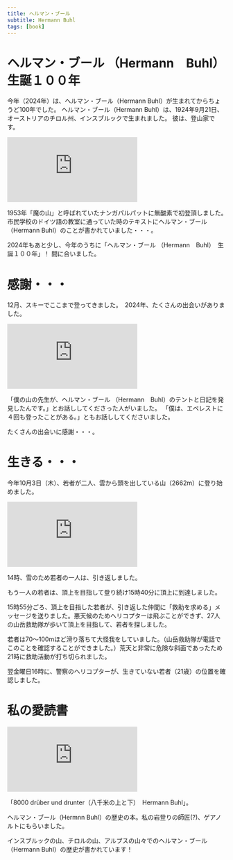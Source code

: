 ```yaml
---
title: ヘルマン・ブール
subtitle: Hermann Buhl
tags: [book]
---
```


# ヘルマン・ブール （Hermann　Buhl）　生誕１００年

今年（2024年）は、ヘルマン・ブール（Hermann Buhl）が生まれてからちょうど100年でした。
ヘルマン・ブール（Hermann Buhl）は、1924年9月21日、オーストリアのチロル州、インスブルックで生まれました。
彼は、登山家です。

![20241209zirbenweg](https://piwigo.schickl.de/i.php?/upload/2024/12/14/20241214132124-c5396ba9-me.jpg)

1953年「魔の山」と呼ばれていたナンガパルパットに無酸素で初登頂しました。　
市民学校のドイツ語の教室に通っていた時のテキストにヘルマン・ブール（Hermann Buhl）のことが書かれていました・・・。

2024年もあと少し、今年のうちに「ヘルマン・ブール （Hermann　Buhl）　生誕１００年」！
間に合いました。


# 感謝・・・

12月、スキーでここまで登ってきました。　2024年、たくさんの出会いがありました。

![20241209seefelderjoch](https://piwigo.schickl.de/i.php?/upload/2024/12/14/20241214132149-2b50591f-me.jpg)

「僕の山の先生が、ヘルマン・ブール （Hermann　Buhl）のテントと日記を発見したんです。」とお話ししてくださった人がいました。
「僕は、エベレストに４回も登ったことがある。」ともお話ししてくださいました。

たくさんの出会いに感謝・・・。


# 生きる・・・

今年10月3日（木）、若者が二人、雲から頭を出している山（2662m）に登り始めました。

![20241209hohemunde](https://piwigo.schickl.de/i.php?/upload/2024/12/14/20241214132225-ac6aa62e-me.jpg)

14時、雪のため若者の一人は、引き返しました。

もう一人の若者は、頂上を目指して登り続け15時40分に頂上に到達しました。

15時55分ごろ、頂上を目指した若者が、引き返した仲間に「救助を求める」メッセージを送りました。悪天候のためヘリコプターは飛ぶことができず、27人の山岳救助隊が歩いて頂上を目指して、若者を探しました。

若者は70〜100mほど滑り落ちて大怪我をしていました。（山岳救助隊が電話でこのことを確認することができました。）荒天と非常に危険な斜面であったため21時に救助活動が打ち切られました。

翌金曜日16時に、警察のヘリコプターが、生きていない若者（21歳）の位置を確認しました。


# 私の愛読書

![20241209buchhermannbuhl](https://piwigo.schickl.de/i.php?/upload/2024/12/14/20241214132416-e1180265-me.jpg)

「8000 drüber und drunter（八千米の上と下）　Hermann Buhl」。

ヘルマン・ブール（Hermnn Buhl）の歴史の本。私の岩登りの師匠(?)、ゲアノルトにもらいました。

インスブルックの山、チロルの山、アルプスの山々でのヘルマン・ブール（Hermann Buhl）の歴史が書かれています！

